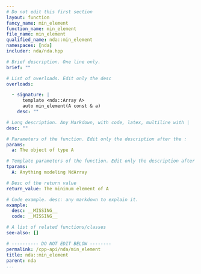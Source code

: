 ```yaml
---
# Do not edit this first section
layout: function
fancy_name: min_element
function_name: min_element
file_name: min_element
qualified_name: nda::min_element
namespaces: [nda]
includer: nda/nda.hpp

# Brief description. One line only.
brief: ""

# List of overloads. Edit only the desc
overloads:

  - signature: |
      template <nda::Array A>
      auto min_element(A const & a)
    desc: ""

# Long description. Any Markdown, with code, latex, multiline with |
desc: ""

# Parameters of the function. Edit only the description after the :
params:
  a: The object of type A

# Template parameters of the function. Edit only the description after the :
tparams:
  A: Anything modeling NdArray

# Desc of the return value
return_value: The minimum element of A

# Code example. desc: any markdown to explain it.
example:
  desc: __MISSING__
  code: __MISSING__

# A list of related functions/classes
see-also: []

# ---------- DO NOT EDIT BELOW --------
permalink: /cpp-api/nda/min_element
title: nda::min_element
parent: nda
...
```




